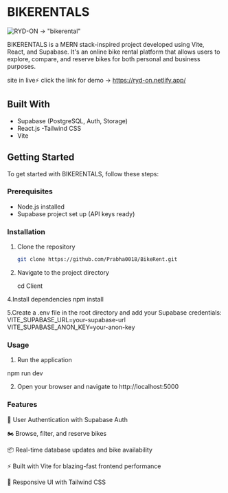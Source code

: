# BIKERENTALS

![RYD-ON -> "bikerental"](<https://media-hosting.imagekit.io/32fd0f8ef4cd48f6/Screenshot%202025-04-18%20175019.png?Expires=1839586876&Key-Pair-Id=K2ZIVPTIP2VGHC&Signature=MOyeGSb-HrCVKQKE7oo325RyyzgGe3iNAljAt72LDtkWDIRlCqhAjszCHoj-PQYdrm1E3inAab9hYPytQPURNqmyzeIt5UX0DhsUThZsEdk~zyG9jad5drcXoGcvIlqDO-hxiIPI10zdJXQSnSTQAT4pmRvD9YyL0HdaNlqOzma6vVJALDZ9ghsDD6QYvknuJaKzxiBcGEfJbduFvHQ3gFKbKb57WbXLyv7WvDK2tzaywS29QH7x4uUFQ26hx388Djcp8RIC-9sSbr5Dbu1PvJSURZ2eMPIPrQqWqkRKvBBu6bMxAZRmzoERwxrDpRBpJGZuEM5mZa2tqbk0eu7bWw__>)

BIKERENTALS is a MERN stack-inspired project developed using Vite, React, and Supabase. It's an online bike rental platform that allows users to explore, compare, and reserve bikes for both personal and business purposes.

site in live⚡ click the link for demo -> https://ryd-on.netlify.app/

## Built With
- Supabase (PostgreSQL, Auth, Storage)
- React.js
-Tailwind CSS
- Vite

## Getting Started

To get started with BIKERENTALS, follow these steps:

### Prerequisites
- Node.js installed
- Supabase project set up (API keys ready)

### Installation
1. Clone the repository
   ```sh
   git clone https://github.com/Prabha0018/BikeRent.git
   
2. Navigate to the project directory
 
   cd Client
   
4.Install dependencies
   npm install

5.Create a .env file in the root directory and add your Supabase credentials:
  VITE_SUPABASE_URL=your-supabase-url
  VITE_SUPABASE_ANON_KEY=your-anon-key


### Usage



1. Run the application

  npm run dev

2. Open your browser and navigate to http://localhost:5000

### Features

🔐 User Authentication with Supabase Auth

🏍️ Browse, filter, and reserve bikes

📦 Real-time database updates and bike availability


⚡ Built with Vite for blazing-fast frontend performance

🎨 Responsive UI with Tailwind CSS




